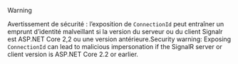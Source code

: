 > [!WARNING]
> <span data-ttu-id="f9d28-101">Avertissement de sécurité : l’exposition de `ConnectionId` peut entraîner un emprunt d’identité malveillant si la version du serveur ou du client Signalr est ASP.NET Core 2,2 ou une version antérieure.</span><span class="sxs-lookup"><span data-stu-id="f9d28-101">Security warning: Exposing `ConnectionId` can lead to malicious impersonation if the SignalR server or client version is ASP.NET Core 2.2 or earlier.</span></span>
